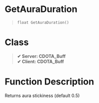 # GetAuraDuration
> `float GetAuraDuration()`
# Class
> __✔ Server: CDOTA_Buff__  
> __✔ Client: CDOTA_Buff__  
# Function Description
Returns aura stickiness (default 0.5)
